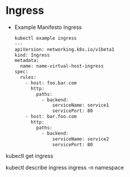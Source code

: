 # Ingress

- Example Manifesto Ingress
    
    ```bash
    kubectl example ingress
    ---
    apiVersion: networking.k8s.io/v1beta1
    kind: Ingress
    metadata:
      name: name-virtual-host-ingress
    spec:
      rules:
        - host: foo.bar.com
          http:
            paths:
              - backend:
                  serviceName: service1
                  servicePort: 80
        - host: bar.foo.com
          http:
            paths:
              - backend:
                  serviceName: service2
                  servicePort: 80
    ```
    

kubectl get ingress

kubectl describe ingress ingress -n namespace
